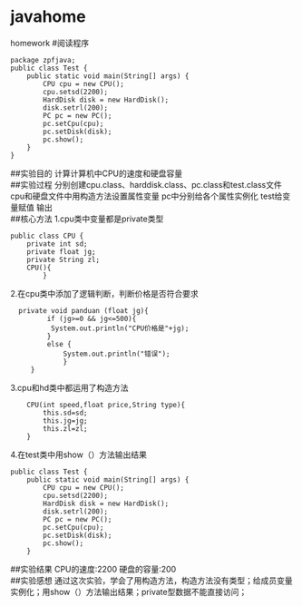 # javahome
homework
#阅读程序

```
package zpfjava;
public class Test {
	public static void main(String[] args) {
		CPU cpu = new CPU();   
		cpu.setsd(2200);  
		HardDisk disk = new HardDisk();
		disk.setrl(200);
		PC pc = new PC();
		pc.setCpu(cpu);
		pc.setDisk(disk);
		pc.show();
	}
}   
```
##实验目的
计算计算机中CPU的速度和硬盘容量  
##实验过程
分别创建cpu.class、harddisk.class、pc.class和test.class文件  cpu和硬盘文件中用构造方法设置属性变量 pc中分别给各个属性实例化 test给变量赋值  输出  
##核心方法
1.cpu类中变量都是private类型  
```  
public class CPU {
	private int sd;    
	private float jg;    
	private String zl;  
	CPU(){
		}  
```
2.在cpu类中添加了逻辑判断，判断价格是否符合要求  
```
  private void panduan (float jg){            
		 if (jg>=0 && jg<=500){
		  System.out.println("CPU价格是"+jg);
		 }
		 else {
			 System.out.println("错误");
			 }
	 }
```
3.cpu和hd类中都运用了构造方法  
```
	CPU(int speed,float price,String type){
		this.sd=sd;
		this.jg=jg;
		this.zl=zl;         
	}
```  

4.在test类中用show（）方法输出结果  
```
public class Test {
	public static void main(String[] args) {
		CPU cpu = new CPU();   
		cpu.setsd(2200);  
		HardDisk disk = new HardDisk();
		disk.setrl(200);
		PC pc = new PC();
		pc.setCpu(cpu);
		pc.setDisk(disk);
		pc.show();
	}
```  


##实验结果
CPU的速度:2200
硬盘的容量:200  
##实验感想
通过这次实验，学会了用构造方法，构造方法没有类型；给成员变量实例化；用show（）方法输出结果；private型数据不能直接访问；

